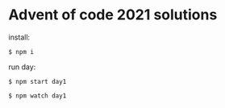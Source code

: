 # Advent of code 2021 solutions

install:
```shell
$ npm i
```

run day:
```shell
$ npm start day1
```

```shell
$ npm watch day1
```
